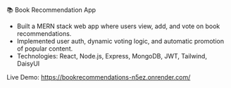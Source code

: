 📚 Book Recommendation App
- Built a MERN stack web app where users view, add, and vote on book recommendations.
- Implemented user auth, dynamic voting logic, and automatic promotion of popular content.
- Technologies: React, Node.js, Express, MongoDB, JWT, Tailwind, DaisyUI

Live Demo: https://bookrecommendations-n5ez.onrender.com/
